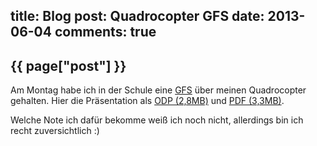 title: Blog
post: Quadrocopter GFS
date: 2013-06-04
comments: true
---

## {{ page["post"] }}
<!--%
from datetime import datetime
date = datetime.strptime(page["date"], "%Y-%m-%d").strftime("%B %d, %Y")
print "*Posted at %s.*" % date
%-->

Am Montag habe ich in der Schule eine [GFS][gfs] über meinen Quadrocopter gehalten. Hier die Präsentation als [ODP (2,8MB)][odp] und [PDF (3,3MB)][pdf].

Welche Note ich dafür bekomme weiß ich noch nicht, allerdings bin ich recht zuversichtlich :)

 [gfs]: http://de.wikipedia.org/wiki/Gleichwertige_Feststellung_von_Schülerleistungen
 [odp]: files/quadgfs.odp
 [pdf]: files/quadgfs.pdf